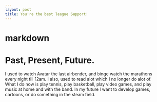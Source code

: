 ```yaml
---
layout: post
title: You're the best league Support!
---
```


# markdown
# Past, Present, Future.
I used to watch Avatar the last airbender, and binge watch the marathons every night till 12am. I also, used to read alot which I no longer do alot of. What I do now is play tennis, play basketball, play video games, and play music at home and with the band. In my future I want to develop games, cartoons, or do something in the steam field. 

